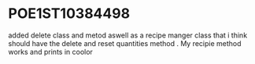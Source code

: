 # POE1ST10384498
added delete class and metod aswell as a recipe manger class that i think should have the delete and reset quantities method . My recipie method works and prints in coolor 
